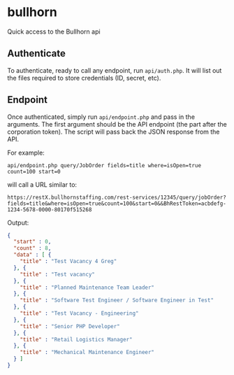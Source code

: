 # bullhorn
Quick access to the Bullhorn api

## Authenticate

To authenticate, ready to call any endpoint, run `api/auth.php`. It will list out the files required to store credentials (ID, secret, etc).

## Endpoint

Once authenticated, simply run `api/endpoint.php` and pass in the arguments. The first argument should be the API endpoint (the part after the corporation token). The script will pass back the JSON response from the API.

For example:

`api/endpoint.php query/JobOrder fields=title where=isOpen=true count=100 start=0`

will call a URL similar to:

`https://restX.bullhornstaffing.com/rest-services/12345/query/jobOrder?fields=title&where=isOpen=true&count=100&start=0&&BhRestToken=acbdefg-1234-5678-0000-80170f515268`

Output:

```json
{
  "start" : 0,
  "count" : 8,
  "data" : [ {
    "title" : "Test Vacancy 4 Greg"
  }, {
    "title" : "Test vacancy"
  }, {
    "title" : "Planned Maintenance Team Leader"
  }, {
    "title" : "Software Test Engineer / Software Engineer in Test"
  }, {
    "title" : "Test Vacancy - Engineering"
  }, {
    "title" : "Senior PHP Developer"
  }, {
    "title" : "Retail Logistics Manager"
  }, {
    "title" : "Mechanical Maintenance Engineer"
  } ]
}
```
